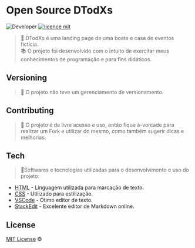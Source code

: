 # Open Source DTodXs
![Developer](https://img.shields.io/badge/GabrielFSSantos-DTodXs-blue)
[![licence mit](https://img.shields.io/github/license/GabrielFSSantos/DTodXs)](https://github.com/GabrielFSSantos/DTodXs/blob/master/LICENSE.md)

> :gem: DTodXs é uma landing page de uma boate e casa de eventos fictícia. <br>
> :books: O projeto foi desenvolvido com o intuito de exercitar meus conhecimentos de programação e para fins didáticos.

## Versioning
> :flags: O projeto não teve um gerenciamento de versionamento.

## Contributing
> :information_desk_person: O projeto é de livre acesso e uso, então fique à-vontade para realizar um Fork e utilizar do mesmo, como também sugerir dicas e melhorias.

## Tech
> :space_invader:Softwares e tecnologias utilizadas para o desenvolvimento e uso do projeto:

* [HTML] - Linguagem utilizada para marcação de texto.
* [CSS] - Utilizado para estilização.
* [VSCode] - Ótimo editor de texto.
* [StackEdit] - Excelente editor de Markdown online.

## License
[MIT License](https://github.com/afonsopacifer/open-source-boilerplate/blob/master/LICENSE.md) ©



[HTML]: <https://devdocs.io/html/>
[CSS]: <https://devdocs.io/css/>
[VSCode]: <https://code.visualstudio.com/>
[StackEdit]: <https://stackedit.io/>
